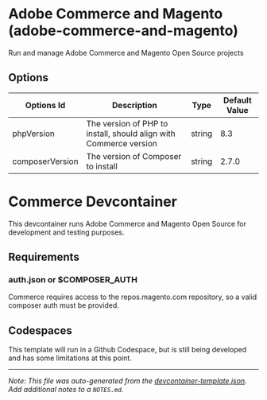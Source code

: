 
# Adobe Commerce and Magento (adobe-commerce-and-magento)

Run and manage Adobe Commerce and Magento Open Source projects

## Options

| Options Id | Description | Type | Default Value |
|-----|-----|-----|-----|
| phpVersion | The version of PHP to install, should align with Commerce version | string | 8.3 |
| composerVersion | The version of Composer to install | string | 2.7.0 |

# Commerce Devcontainer

This devcontainer runs Adobe Commerce and Magento Open Source for development and testing purposes.

## Requirements

### auth.json or $COMPOSER_AUTH

Commerce requires access to the repos.magento.com repository, so a valid composer auth must be provided.

## Codespaces

This template will run in a Github Codespace, but is still being developed and has some limitations at this point.

---

_Note: This file was auto-generated from the [devcontainer-template.json](https://github.com/BlueAcornInc/devcontainer-templates/blob/main/src/adobe-commerce-and-magento/devcontainer-template.json).  Add additional notes to a `NOTES.md`._
